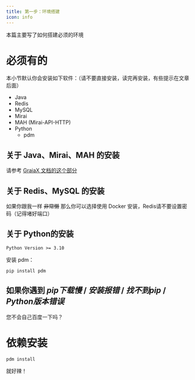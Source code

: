 ```yaml
---
title: 第一步：环境搭建
icon: info
---
```


本篇主要写了如何搭建必须的环境

# 必须有的

本小节默认你会安装如下软件：（请不要直接安装，读完再安装，有些提示在文章后面）

- Java
- Redis
- MySQL
- Mirai
- MAH (Mirai-API-HTTP)
- Python
    - pdm

## 关于 Java、Mirai、MAH 的安装

请参考 [GraiaX 文档的这个部分](https://graiax.cn/before/install_mirai.html)

## 关于 Redis、MySQL 的安装

如果你跟我一样 ~~非常懒~~ 那么你可以选择使用 Docker 安装，Redis请不要设置密码（记得堵好端口）<br>

## 关于 Python的安装

```text
Python Version >= 3.10
```

安装 pdm：

```shell
pip install pdm
```

## 如果你遇到 *pip下载慢* / *安装报错* / *找不到pip* / *Python版本错误*

您不会自己百度一下吗？

# 依赖安装

```shell
pdm install
```

就好辣！
